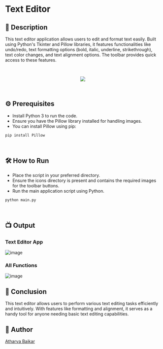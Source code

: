 # Text Editor

## 🌟 Description

This text editor application allows users to edit and format text easily. Built using Python's Tkinter and Pillow libraries, it features functionalities like undo/redo, text formatting options (bold, italic, underline, strikethrough), text color changes, and text alignment options. The toolbar provides quick access to these features.

<br>

<p align="center">
    <img src="https://github.com/user-attachments/assets/29c66571-e956-41b8-b756-00f125d42eae">
</p>

<br>

## ⚙️ Prerequisites

- Install Python 3 to run the code.
- Ensure you have the Pillow library installed for handling images.
- You can install Pillow using pip:

```sh
pip install Pillow
```
<br>

##  🛠️ How to Run
- Place the script in your preferred directory.
- Ensure the icons directory is present and contains the required images for the toolbar buttons.
- Run the main application script using Python.

```sh
python main.py
```
<br>

## 📺 Output

<h3> Text Editor App </h3>

![image](https://github.com/user-attachments/assets/5aec1455-8d8d-4da7-8c1a-b96bbdaa933f)

<h3> All Functions </h3>

![image](https://github.com/user-attachments/assets/cafb1d8a-de06-4cdc-982a-fe9c55ee32df)


## 📜 Conclusion
This text editor allows users to perform various text editing tasks efficiently and intuitively. 
With features like formatting and alignment, it serves as a handy tool for anyone needing basic text editing capabilities.

## 🤖 Author
[Atharva Baikar](https://github.com/DarkGuardian641)
